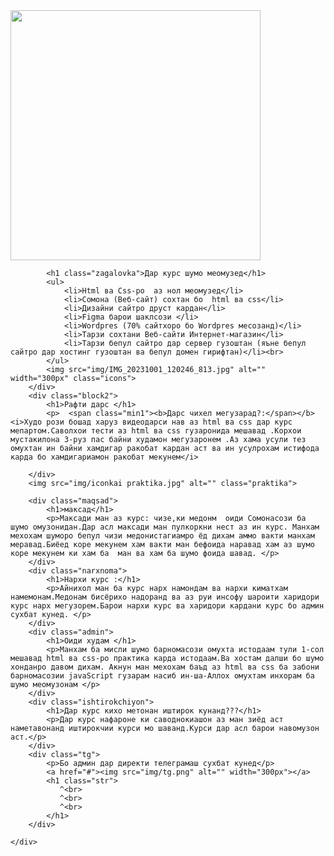 <!DOCTYPE html>
<html lang="ru">
<head>
    <meta charset="UTF-8">
    <meta name="viewport" content="width=device-width, initial-scale=1.0">
    <title>Курси Веб</title>
    <link rel="stylesheet" href="stylekurs.css">
</head>
<body>
    <div class="conteiner">
        <div class="block1">
            <img src="img/Picsart_23-10-01_15-52-39-909.png" alt="" width="400px">

            <h1 class="zagalovka">Дар курс шумо меомузед</h1>
            <ul>
                <li>Html ва Css-ро  аз нол меомузед</li>
                <li>Сомона (Веб-сайт) сохтан бо  html ва css</li>
                <li>Дизайни сайтро друст кардан</li>
                <li>Figma барои шаклсози </li>
                <li>Wordpres (70% сайтхоро бо Wordpres месозанд)</li>
                <li>Тарзи сохтани Веб-сайти Интернет-магазин</li>
                <li>Тарзи бепул сайтро дар сервер гузоштан (яъне бепул  сайтро дар хостинг гузоштан ва бепул домен гирифтан)</li><br>
            </ul>
            <img src="img/IMG_20231001_120246_813.jpg" alt="" width="300px" class="icons">
        </div>
        <div class="block2">
            <h1>Рафти дарс </h1>
            <p>  <span class="min1"><b>Дарс чихел мегузарад?:</span></b><i>Худо рози бошад харуз видеодарси нав аз html ва css дар курс мепартом.Саволхои тести аз html ва css гузаронида мешавад .Корхои мустакилона 3-руз пас байни худамон мегузаронем .Аз хама усули тез омухтан ин байни хамдигар ракобат кардан аст ва ин усулрохам истифода карда бо хамдигариамон ракобат мекунем</i>

        </div>
        <img src="img/iconkai praktika.jpg" alt="" class="praktika"> 

        <div class="maqsad">
            <h1>максад</h1>
            <p>Максади ман аз курс: чизе,ки медонм  оиди Сомонасози ба шумо омузонидан.Дар асл максади ман пулкоркни нест аз ин курс. Манхам  мехохам шуморо бепул чизи медонистагиамро ёд дихам аммо вакти манхам меравад.Биёед коре мекунем хам вакти ман бефоида наравад хам аз шумо коре мекунем ки хам ба  ман ва хам ба шумо фоида шавад. </p>
        </div>
        <div class="narxnoma"> 
            <h1>Нархи курс :</h1>
            <p>Айнихол ман ба курс нарх намондам ва нархи киматхам намемонам.Медонам бисёрихо надоранд ва аз руи инсофу шароити харидори курс нарх мегузорем.Барои нархи курс ва харидори кардани курс бо админ сухбат кунед. </p>
        </div>
        <div class="admin">
            <h1>Оиди худам </h1>
            <p>Манхам ба мисли шумо барномасози омухта истодаам тули 1-сол мешавад html ва css-ро практика карда истодаам.Ва хостам далши бо шумо хонданро давом дихам. Акнун ман мехохам баъд аз html ва css ба забони барномасозии javaScript гузарам насиб ин-ша-Аллох омухтам инхорам ба шумо меомузонам </p>
        </div>
        <div class="ishtirokchiyon">
            <h1>Дар курс кихо метонан иштирок кунанд???</h1>
            <p>Дар курс нафароне ки саводнокиашон аз ман зиёд аст наметавонанд иштирокчии курси мо шаванд.Курси дар асл барои навомузон аст.</p>
        </div>
        <div class="tg">
            <p>Бо админ дар директи телеграмаш сухбат кунед</p>
            <a href="#"><img src="img/tg.png" alt="" width="300px"></a>
            <h1 class="str">
               ^<br>
               ^<br>
               ^<br>
            </h1>
        </div>

    </div>
</body>
</html>
